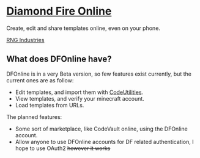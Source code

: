 # [Diamond Fire Online](https://dfonline.dev "DFOnline 0.0.1")
Create, edit and share templates online, even on your phone.

[RNG Industries](https://discord.gg/NqU6XnyVPA "Discord server")

## What does DFOnline have?

DFOnline is in a very Beta version, so few features exist currently, but the current ones are as follow:
- Edit templates, and import them with [CodeUtilities](https://codeutilities.github.io/).
- View templates, and verify your minecraft account.
- Load templates from URLs.

The planned features:
- Some sort of marketplace, like CodeVault online, using the DFOnline account.
- Allow anyone to use DFOnline accounts for DF related authentication, I hope to use OAuth2 ~~however it works~~